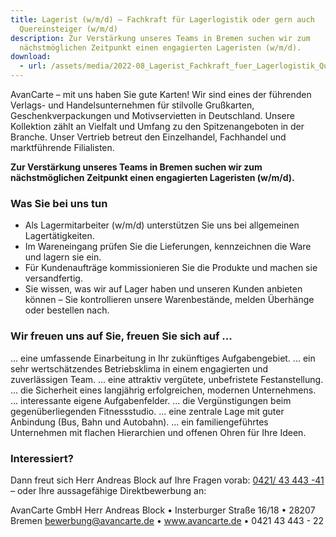 ```yaml
---
title: Lagerist (w/m/d) – Fachkraft für Lagerlogistik oder gern auch
  Quereinsteiger (w/m/d)
description: Zur Verstärkung unseres Teams in Bremen suchen wir zum
  nächstmöglichen Zeitpunkt einen engagierten Lageristen (w/m/d).
download:
  - url: /assets/media/2022-08_Lagerist_Fachkraft_fuer_Lagerlogistik_Quereinsteiger.pdf
---
```

AvanCarte – mit uns haben Sie gute Karten! Wir sind eines der führenden Verlags- und Handelsunternehmen für stilvolle Grußkarten, Geschenkverpackungen und Motivservietten in Deutschland. Unsere Kollektion zählt an Vielfalt und Umfang zu den Spitzenangeboten in der Branche. Unser Vertrieb betreut den Einzelhandel, Fachhandel und marktführende Filialisten.

**Zur Verstärkung unseres Teams in Bremen suchen wir zum nächstmöglichen Zeitpunkt einen engagierten Lageristen (w/m/d).**

### Was Sie bei uns tun

* Als Lagermitarbeiter (w/m/d) unterstützen Sie uns bei allgemeinen Lagertätigkeiten.
* Im Wareneingang prüfen Sie die Lieferungen, kennzeichnen die Ware und lagern sie ein.
* Für Kundenaufträge kommissionieren Sie die Produkte und machen sie versandfertig.
* Sie wissen, was wir auf Lager haben und unseren Kunden anbieten können – Sie kontrollieren unsere Warenbestände, melden Überhänge oder bestellen nach.

### Wir freuen uns auf Sie, freuen Sie sich auf ...

... eine umfassende Einarbeitung in Ihr zukünftiges Aufgabengebiet.
... ein sehr wertschätzendes Betriebsklima in einem engagierten und zuverlässigen Team.
... eine attraktiv vergütete, unbefristete Festanstellung.
... die Sicherheit eines langjährig erfolgreichen, modernen Unternehmens.
... interessante eigene Aufgabenfelder.
... die Vergünstigungen beim gegenüberliegenden Fitnessstudio.
... eine zentrale Lage mit guter Anbindung (Bus, Bahn und Autobahn).
... ein familiengeführtes Unternehmen mit flachen Hierarchien und offenen Ohren für Ihre Ideen.

### Interessiert?

Dann freut sich Herr Andreas Block auf Ihre Fragen vorab: [0421/ 43 443 -41](tel:04214344341) – oder Ihre aussagefähige Direktbewerbung an:

AvanCarte GmbH
Herr Andreas Block • Insterburger Straße 16/18 • 28207 Bremen
[bewerbung@avancarte.de](<mailto: bewerbung@avancarte.de>) • www.avancarte.de • 0421 43 443 - 22